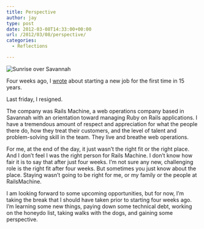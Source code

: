 ```yaml
---
title: Perspective
author: jay
type: post
date: 2012-03-08T14:33:00+00:00
url: /2012/03/08/perspective/
categories:
  - Reflections

---
```

![Sunrise over Savannah][1]

Four weeks ago, I [wrote][2] about starting a new job for the first time in 15 years.

Last friday, I resigned.

The company was Rails Machine, a web operations company based in Savannah with an orientation toward managing Ruby on Rails applications. I have a tremendous amount of respect and appreciation for what the people there do, how they treat their customers, and the level of talent and problem-solving skill in the team. They live and breathe web operations.

For me, at the end of the day, it just wasn’t the right fit or the right place. And I don’t feel I was the right person for Rails Machine. I don’t know how fair it is to say that after just four weeks. I’m not sure any new, challenging role is the right fit after four weeks. But sometimes you just know about the place. Staying wasn’t going to be right for me, or my family or the people at RailsMachine.

I am looking forward to some upcoming opportunities, but for now, I’m taking the break that I should have taken prior to starting four weeks ago. I’m learning some new things, paying down some technical debt, working on the honeydo list, taking walks with the dogs, and gaining some perspective.

 [1]: https://photos.smugmug.com/All/My-Photos/i-wxrQ9Nb/0/L/IMG0674-L.jpg
 [2]: /2012/02/05/do-learn/